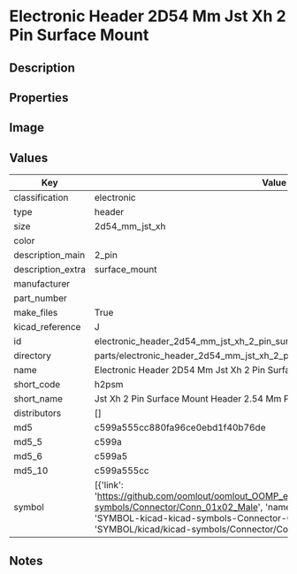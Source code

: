 # Electronic Header 2D54 Mm Jst Xh 2 Pin Surface Mount

## Description

## Properties


## Image


## Values

| Key | Value |
| --- | --- |
| classification | electronic |
| type | header |
| size | 2d54_mm_jst_xh |
| color |  |
| description_main | 2_pin |
| description_extra | surface_mount |
| manufacturer |  |
| part_number |  |
| make_files | True |
| kicad_reference | J |
| id | electronic_header_2d54_mm_jst_xh_2_pin_surface_mount |
| directory | parts/electronic_header_2d54_mm_jst_xh_2_pin_surface_mount |
| name | Electronic Header 2D54 Mm Jst Xh 2 Pin Surface Mount |
| short_code | h2psm |
| short_name | Jst Xh 2 Pin Surface Mount Header 2.54 Mm Pitch |
| distributors | [] |
| md5 | c599a555cc880fa96ce0ebd1f40b76de |
| md5_5 | c599a |
| md5_6 | c599a5 |
| md5_10 | c599a555cc |
| symbol | [{'link': 'https://github.com/oomlout/oomlout_OOMP_eda_V2/tree/main/SYMBOL/kicad/kicad-symbols/Connector/Conn_01x02_Male', 'name': 'Connector : Conn_01x02_Male', 'id': 'SYMBOL-kicad-kicad-symbols-Connector-Conn_01x02_Male', 'directory': 'SYMBOL/kicad/kicad-symbols/Connector/Conn_01x02_Male/'}] |

## Notes

